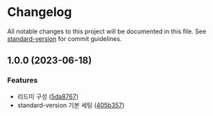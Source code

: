 # Changelog

All notable changes to this project will be documented in this file. See [standard-version](https://github.com/conventional-changelog/standard-version) for commit guidelines.

## 1.0.0 (2023-06-18)


### Features

* 리드미 구성 ([5da8767](https://github.com/hokim2407/test-standdard-version/commit/5da87674ddeeb2bb01ce94d9ac50962eb1beceaf))
* standard-version 기본 세팅 ([405b357](https://github.com/hokim2407/test-standdard-version/commit/405b357461b5422d7f0e22cb238b45b9d040c4c1))
